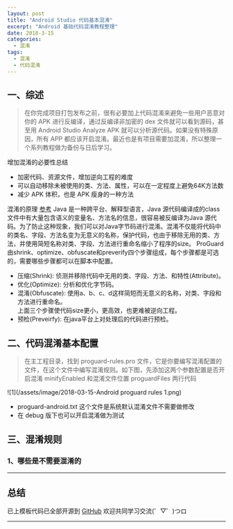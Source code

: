 ```yaml
---
layout: post
title: "Android Studio 代码基本混淆"
excerpt: "Android 基础代码混淆教程整理"
date: 2018-3-15
categories:
  - 混淆
tags:
  - 混淆
  - 代码混淆
---
```


## 一、综述
> 在你完成项目打包发布之前，很有必要加上代码混淆来避免一些用户恶意对你的 APK 进行反编译，通过反编译非加密的 dex 文件就可以看到源码，甚至用 Android Studio Analyze APK 就可以分析源代码。如果没有特殊原因，所有 APP 都应该开启混淆。最近也是有项目需要加混淆，所以整理一个系列教程做为备份与日后学习。
  
增加混淆的必要性总结
* 加密代码、资源文件，增加逆向工程的难度  
* 可以自动移除未被使用的类、方法、属性，可以在一定程度上避免64K方法数  
* 减少 APK 体积，也是 APK 瘦身的一种方法

混淆的原理 [参考](https://mp.weixin.qq.com/s/WmJyiA3fDNriw5qXuoA9MA)
Java 是一种跨平台、解释型语言，Java 源代码编译成的class文件中有大量包含语义的变量名、方法名的信息，很容易被反编译为Java 源代码。为了防止这种现象，我们可以对Java字节码进行混淆。混淆不仅能将代码中的类名、字段、方法名变为无意义的名称，保护代码，也由于移除无用的类、方法，并使用简短名称对类、字段、方法进行重命名缩小了程序的size。
ProGuard由shrink、optimize、obfuscate和preverify四个步骤组成，每个步骤都是可选的，需要哪些步骤都可以在脚本中配置。
* 压缩(Shrink): 侦测并移除代码中无用的类、字段、方法、和特性(Attribute)。  
* 优化(Optimize): 分析和优化字节码。  
* 混淆(Obfuscate): 使用a、b、c、d这样简短而无意义的名称，对类、字段和方法进行重命名。  
上面三个步骤使代码size更小，更高效，也更难被逆向工程。  
* 预检(Preveirfy):  在java平台上对处理后的代码进行预检。

## 二、代码混淆基本配置
> 在主工程目录，找到 proguard-rules.pro 文件，它是你要编写混淆配置的文件，在这个文件中编写混淆规则。如下图，先添加这两个参数配置是否开启混淆 minifyEnabled 和混淆文件位置 proguardFiles 两行代码

![1](/assets/image/2018-03-15-Android proguard rules 1.png)  

* proguard-android.txt 这个文件是系统默认混淆文件不需要做修改
* 在 debug 版下也可以开启混淆做为测试

## 三、混淆规则
### 1、哪些是不需要混淆的

-------------------

## 总结
已上模板代码已全部开源到 [GitHub](https://github.com/RockyQu/FramesTemplate) 欢迎共同学习交流(゜▽゜)つロ

-------------------
